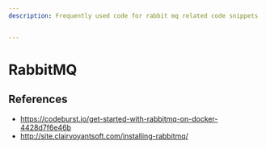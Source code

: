 ```yaml
---
description: Frequently used code for rabbit mq related code snippets


---
```


# RabbitMQ



## References

- https://codeburst.io/get-started-with-rabbitmq-on-docker-4428d7f6e46b
- http://site.clairvoyantsoft.com/installing-rabbitmq/